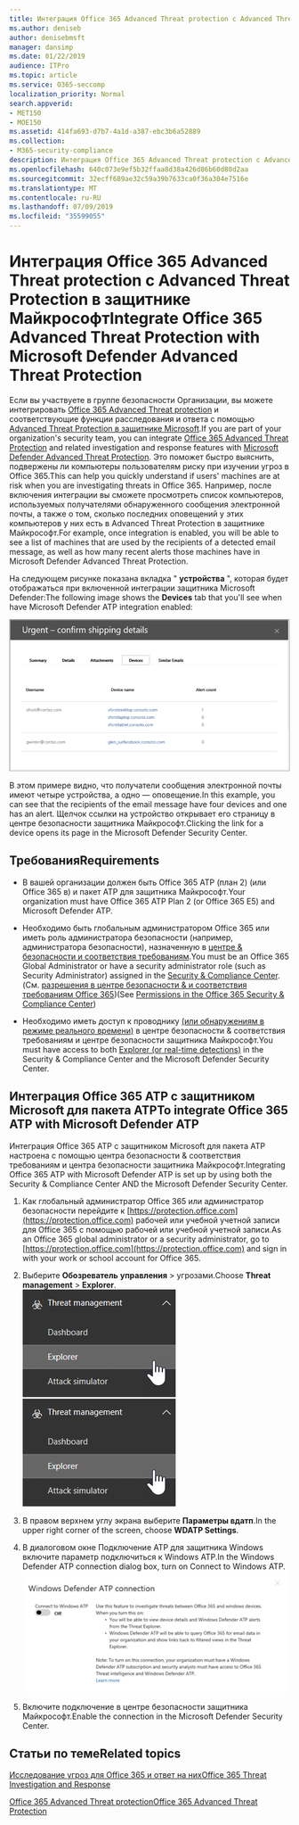 ```yaml
---
title: Интеграция Office 365 Advanced Threat protection с Advanced Threat Protection в защитнике Майкрософт
ms.author: deniseb
author: denisebmsft
manager: dansimp
ms.date: 01/22/2019
audience: ITPro
ms.topic: article
ms.service: O365-seccomp
localization_priority: Normal
search.appverid:
- MET150
- MOE150
ms.assetid: 414fa693-d7b7-4a1d-a387-ebc3b6a52889
ms.collection:
- M365-security-compliance
description: Интеграция Office 365 Advanced Threat protection с Advanced Threat Protection в защитнике Майкрософт для просмотра подробных сведений об управлении угрозами.
ms.openlocfilehash: 640c073e9ef5b32ffaa8d38a426d86b60d80d2aa
ms.sourcegitcommit: 32ecff689ae32c59a39b7633ca0f36a304e7516e
ms.translationtype: MT
ms.contentlocale: ru-RU
ms.lasthandoff: 07/09/2019
ms.locfileid: "35599055"
---
```

# <a name="integrate-office-365-advanced-threat-protection-with-microsoft-defender-advanced-threat-protection"></a><span data-ttu-id="9eaa9-103">Интеграция Office 365 Advanced Threat protection с Advanced Threat Protection в защитнике Майкрософт</span><span class="sxs-lookup"><span data-stu-id="9eaa9-103">Integrate Office 365 Advanced Threat Protection with Microsoft Defender Advanced Threat Protection</span></span>

<span data-ttu-id="9eaa9-104">Если вы участвуете в группе безопасности Организации, вы можете интегрировать [Office 365 Advanced Threat protection](office-365-atp.md) и соответствующие функции расследования и ответа с помощью [Advanced Threat Protection в защитнике Microsoft](https://docs.microsoft.com/windows/security/threat-protection/microsoft-defender-atp/microsoft-defender-advanced-threat-protection).</span><span class="sxs-lookup"><span data-stu-id="9eaa9-104">If you are part of your organization's security team, you can integrate [Office 365 Advanced Threat Protection](office-365-atp.md) and related investigation and response features with [Microsoft Defender Advanced Threat Protection](https://docs.microsoft.com/windows/security/threat-protection/microsoft-defender-atp/microsoft-defender-advanced-threat-protection).</span></span> <span data-ttu-id="9eaa9-105">Это поможет быстро выяснить, подвержены ли компьютеры пользователям риску при изучении угроз в Office 365.</span><span class="sxs-lookup"><span data-stu-id="9eaa9-105">This can help you quickly understand if users' machines are at risk when you are investigating threats in Office 365.</span></span> <span data-ttu-id="9eaa9-106">Например, после включения интеграции вы сможете просмотреть список компьютеров, используемых получателями обнаруженного сообщения электронной почты, а также о том, сколько последних оповещений у этих компьютеров у них есть в Advanced Threat Protection в защитнике Майкрософт.</span><span class="sxs-lookup"><span data-stu-id="9eaa9-106">For example, once integration is enabled, you will be able to see a list of machines that are used by the recipients of a detected email message, as well as how many recent alerts those machines have in Microsoft Defender Advanced Threat Protection.</span></span>
  
<span data-ttu-id="9eaa9-107">На следующем рисунке показана вкладка " **устройства** ", которая будет отображаться при включенной интеграции защитника Microsoft Defender:</span><span class="sxs-lookup"><span data-stu-id="9eaa9-107">The following image shows the **Devices** tab that you'll see when have Microsoft Defender ATP integration enabled:</span></span>
  
![Когда включен пакет ATP для защитника, вы можете просмотреть список компьютеров с оповещениями.](media/fec928ea-8f0c-44d7-80b9-a2e0a8cd4e89.PNG)
  
<span data-ttu-id="9eaa9-109">В этом примере видно, что получатели сообщения электронной почты имеют четыре устройства, а одно — оповещение.</span><span class="sxs-lookup"><span data-stu-id="9eaa9-109">In this example, you can see that the recipients of the email message have four devices and one has an alert.</span></span> <span data-ttu-id="9eaa9-110">Щелчок ссылки на устройство открывает его страницу в центре безопасности защитника Майкрософт.</span><span class="sxs-lookup"><span data-stu-id="9eaa9-110">Clicking the link for a device opens its page in the Microsoft Defender Security Center.</span></span>
  
## <a name="requirements"></a><span data-ttu-id="9eaa9-111">Требования</span><span class="sxs-lookup"><span data-stu-id="9eaa9-111">Requirements</span></span>

- <span data-ttu-id="9eaa9-112">В вашей организации должен быть Office 365 ATP (план 2) (или Office 365 в) и пакет ATP для защитника Майкрософт.</span><span class="sxs-lookup"><span data-stu-id="9eaa9-112">Your organization must have Office 365 ATP Plan 2 (or Office 365 E5) and Microsoft Defender ATP.</span></span>
    
- <span data-ttu-id="9eaa9-113">Необходимо быть глобальным администратором Office 365 или иметь роль администратора безопасности (например, администратора безопасности), назначенную в [центре &amp; безопасности и соответствия требованиям](https://protection.office.com).</span><span class="sxs-lookup"><span data-stu-id="9eaa9-113">You must be an Office 365 Global Administrator or have a security administrator role (such as Security Administrator) assigned in the [Security &amp; Compliance Center](https://protection.office.com).</span></span> <span data-ttu-id="9eaa9-114">(См. [разрешения в центре безопасности &amp; и соответствия требованиям Office 365](permissions-in-the-security-and-compliance-center.md))</span><span class="sxs-lookup"><span data-stu-id="9eaa9-114">(See [Permissions in the Office 365 Security &amp; Compliance Center](permissions-in-the-security-and-compliance-center.md))</span></span>
    
- <span data-ttu-id="9eaa9-115">Необходимо иметь доступ к проводнику [(или обнаружениям в режиме реального времени)](threat-explorer.md) в центре безопасности & соответствия требованиям и центре безопасности защитника Майкрософт.</span><span class="sxs-lookup"><span data-stu-id="9eaa9-115">You must have access to both [Explorer (or real-time detections)](threat-explorer.md) in the Security & Compliance Center and the Microsoft Defender Security Center.</span></span>
    
## <a name="to-integrate-office-365-atp-with-microsoft-defender-atp"></a><span data-ttu-id="9eaa9-116">Интеграция Office 365 ATP с защитником Microsoft для пакета ATP</span><span class="sxs-lookup"><span data-stu-id="9eaa9-116">To integrate Office 365 ATP with Microsoft Defender ATP</span></span>

<span data-ttu-id="9eaa9-117">Интеграция Office 365 ATP с защитником Microsoft для пакета ATP настроена с помощью центра безопасности & соответствия требованиям и центра безопасности защитника Майкрософт.</span><span class="sxs-lookup"><span data-stu-id="9eaa9-117">Integrating Office 365 ATP with Microsoft Defender ATP is set up by using both the Security & Compliance Center AND the Microsoft Defender Security Center.</span></span>
  
1. <span data-ttu-id="9eaa9-118">Как глобальный администратор Office 365 или администратор безопасности перейдите к [https://protection.office.com](https://protection.office.com) рабочей или учебной учетной записи для Office 365 с помощью рабочей или учебной учетной записи.</span><span class="sxs-lookup"><span data-stu-id="9eaa9-118">As an Office 365 global administrator or a security administrator, go to [https://protection.office.com](https://protection.office.com) and sign in with your work or school account for Office 365.</span></span>
    
2. <span data-ttu-id="9eaa9-119">Выберите **Обозреватель** **управления** \> угрозами.</span><span class="sxs-lookup"><span data-stu-id="9eaa9-119">Choose **Threat management** \> **Explorer**.</span></span><br><span data-ttu-id="9eaa9-120">![Проводник в меню "Управление угрозами"](media/ThreatMgmt-Explorer-nav.png)</span><span class="sxs-lookup"><span data-stu-id="9eaa9-120">![Explorer in Threat Management menu](media/ThreatMgmt-Explorer-nav.png)</span></span><br>
    
3. <span data-ttu-id="9eaa9-121">В правом верхнем углу экрана выберите **Параметры вдатп**.</span><span class="sxs-lookup"><span data-stu-id="9eaa9-121">In the upper right corner of the screen, choose **WDATP Settings**.</span></span>
    
4. <span data-ttu-id="9eaa9-122">В диалоговом окне Подключение ATP для защитника Windows включите параметр подключиться к Windows ATP.</span><span class="sxs-lookup"><span data-stu-id="9eaa9-122">In the Windows Defender ATP connection dialog box, turn on Connect to Windows ATP.</span></span><br>![Подключение к Microsoft Defender ATP](media/Explorer-WDATPConnection-dialog.png)<br>
    
5. <span data-ttu-id="9eaa9-124">Включите подключение в центре безопасности защитника Майкрософт.</span><span class="sxs-lookup"><span data-stu-id="9eaa9-124">Enable the connection in the Microsoft Defender Security Center.</span></span>

  
## <a name="related-topics"></a><span data-ttu-id="9eaa9-125">Статьи по теме</span><span class="sxs-lookup"><span data-stu-id="9eaa9-125">Related topics</span></span>

[<span data-ttu-id="9eaa9-126">Исследование угроз для Office 365 и ответ на них</span><span class="sxs-lookup"><span data-stu-id="9eaa9-126">Office 365 Threat Investigation and Response</span></span>](office-365-ti.md)
  
[<span data-ttu-id="9eaa9-127">Office 365 Advanced Threat protection</span><span class="sxs-lookup"><span data-stu-id="9eaa9-127">Office 365 Advanced Threat Protection</span></span>](office-365-atp.md)
  

